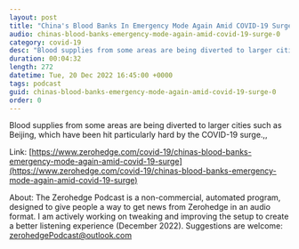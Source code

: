 ```yaml
---
layout: post
title: "China's Blood Banks In Emergency Mode Again Amid COVID-19 Surge"
audio: chinas-blood-banks-emergency-mode-again-amid-covid-19-surge-0
category: covid-19
desc: "Blood supplies from some areas are being diverted to larger cities such as Beijing, which have been hit particularly hard by the COVID-19 surge.,,"
duration: 00:04:32
length: 272
datetime: Tue, 20 Dec 2022 16:45:00 +0000
tags: podcast
guid: chinas-blood-banks-emergency-mode-again-amid-covid-19-surge-0
order: 0
---
```

Blood supplies from some areas are being diverted to larger cities such as Beijing, which have been hit particularly hard by the COVID-19 surge.,,

Link: [https://www.zerohedge.com/covid-19/chinas-blood-banks-emergency-mode-again-amid-covid-19-surge](https://www.zerohedge.com/covid-19/chinas-blood-banks-emergency-mode-again-amid-covid-19-surge)

About: The Zerohedge Podcast is a non-commercial, automated program, designed to give people a way to get news from Zerohedge in an audio format.  I am actively working on tweaking and improving the setup to create a better listening experience (December 2022).  Suggestions are welcome: [zerohedgePodcast@outlook.com](mailto:zerohedgePodcast@outlook.com)